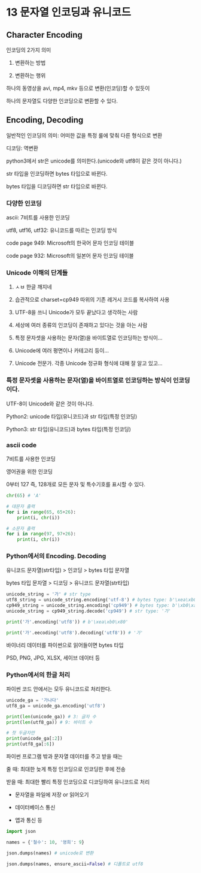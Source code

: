 # 13 문자열 인코딩과 유니코드

## Character Encoding

인코딩의 2가지 의미

1. 변환하는 방법

2. 변환하는 행위

하나의 동영상을 avi, mp4, mkv 등으로 변환(인코딩)할 수 있듯이

하나의 문자열도 다양한 인코딩으로 변환할 수 있다.

## Encoding, Decoding

일반적인 인코딩의 의미: 어떠한 값을 특정 룰에 맞춰 다른 형식으로 변환

디코딩: 역변환

python3에서 str은 unicode를 의미한다.(unicode와 utf8이 같은 것이 아니다.)

str 타입을 인코딩하면 bytes 타입으로 바뀐다.

bytes 타입을 디코딩하면 str 타입으로 바뀐다.

### 다양한 인코딩

ascii: 7비트를 사용한 인코딩

utf8, utf16, utf32: 유니코드를 따르는 인코딩 방식

code page 949: Microsoft의 한국어 문자 인코딩 테이블

code page 932: Microsoft의 일본어 문자 인코딩 테이블

### Unicode 이해의 단계들

1. ㅅㅂ 한글 깨지네

2. 습관적으로 charset=cp949 따위의 기존 레거시 코드를 복사하여 사용

3. UTF-8을 쓰니 Unicode가 모두 끝났다고 생각하는 사람

4. 세상에 여러 종류의 인코딩이 존재하고 있다는 것을 아는 사람

5. 특정 문자셋을 사용하는 문자(열)을 바이트열로 인코딩하는 방식이...

6. Unicode에 여러 평면이나 카테고리 등이...

7. Unicode 전문가. 각종 Unicode 정규화 형식에 대해 잘 알고 있고...

### 특정 문자셋을 사용하는 문자(열)을 바이트열로 인코딩하는 방식이 인코딩이다.

UTF-8이 Unicode와 같은 것이 아니다.

Python2: unicode 타입(유니코드)과 str 타입(특정 인코딩)

Python3: str 타입(유니코드)과 bytes 타입(특정 인코딩)

### ascii code

7비트를 사용한 인코딩

영어권을 위한 인코딩

0부터 127 즉, 128개로 모든 문자 및 특수기호를 표시할 수 있다.

```py
chr(65) # 'A'

# 대문자 출력
for i in range(65, 65+26):
    print(i, chr(i))

# 소문자 출력
for i in range(97, 97+26):
    print(i, chr(i))
```

### Python에서의 Encoding. Decoding

유니코드 문자열(str타입) > 인코딩 > bytes 타입 문자열

bytes 타입 문자열 > 디코딩 > 유니코드 문자열(str타입)

```py
unicode_string = '가' # str type
utf8_string = unicode_string.encoding('utf-8') # bytes type: b'\xea\xb0\b80'
cp949_string = unicode_string.encoding('cp949') # bytes type: b'\xb0\xa1'
unicode_string = cp949_string.decode('cp949') # str type: '가'

print('가'.encoding('utf8')) # b'\xea\xb0\x80'

print('가'.eecoding('utf8').decoding('utf8')) # '가'
```

바이너리 데이터를 파이썬으로 읽어들이면 bytes 타입

PSD, PNG, JPG, XLSX, 세이브 데이터 등

### Python에서의 한글 처리

파이썬 코드 안에서는 모두 유니코드로 처리한다.

```py
unicode_ga = '가나다'
utf8_ga = unicode_ga.encoding('utf8')

print(len(unicode_ga)) # 3: 글자 수
print(len(utf8_ga)) # 9: 바이트 수

# 첫 두글자만
print(unicode_ga[:2])
print(utf8_ga[:6])
```

파이썬 프로그램 밖과 문자열 데이터를 주고 받을 때는

줄 때: 최대한 늦게 특정 인코딩으로 인코딩한 후에 전송

받을 때: 최대한 빨리 특정 인코딩으로 디코딩하여 유니코드로 처리

* 문자열을 파일에 저장 or 읽어오기

* 데이터베이스 통신

* 앱과 통신 등

```py
import json

names = {'철수': 10, '영희': 9}

json.dumps(names) # unicode로 변환

json.dumps(names, ensure_ascii=False) # 디폴트로 utf8
```